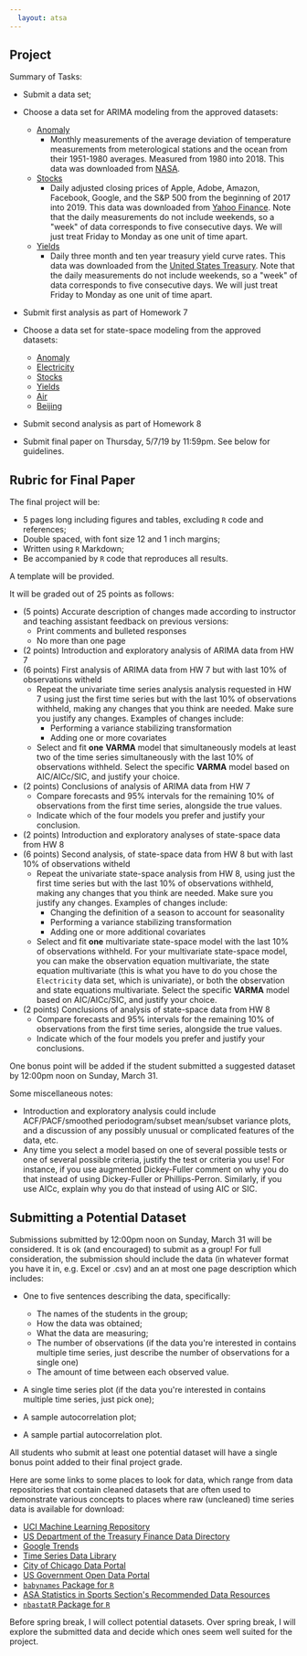 ```yaml
---
  layout: atsa
---
```

  
  Project
-------


Summary of Tasks:
  
- Submit a data set;
- Choose a data set for ARIMA modeling from the approved datasets:
    - [Anomaly](https://github.com/maryclare/atsa/blob/master/content/data/Anomaly.RData)
        - Monthly measurements of the average deviation of temperature measurements from meterological stations and the ocean from their 1951-1980 averages. Measured from 1980 into 2018. This data was downloaded from [NASA](https://data.giss.nasa.gov/gistemp/).
    - [Stocks](https://github.com/maryclare/atsa/blob/master/content/data/Stocks.RData)
        - Daily adjusted closing prices of Apple, Adobe, Amazon, Facebook, Google, and the S&P 500 from the beginning of 2017 into 2019. This data was downloaded from [Yahoo Finance](https://finance.yahoo.com). Note that the daily measurements do not include weekends, so a "week" of data corresponds to five consecutive days. We will just treat Friday to Monday as one unit of time apart.
    - [Yields](https://github.com/maryclare/atsa/blob/master/content/data/Yields.RData)
        - Daily three month and ten year treasury yield curve rates. This data was downloaded from the [United States Treasury](https://www.treasury.gov/resource-center/data-chart-center/interest-rates/pages/textview.aspx?data=yield). Note that the daily measurements do not include weekends, so a "week" of data corresponds to five consecutive days. We will just treat Friday to Monday as one unit of time apart.

- Submit first analysis as part of Homework 7
- Choose a data set for state-space modeling from the approved datasets:
    - [Anomaly](https://github.com/maryclare/atsa/blob/master/content/data/Anomaly.RData)
    - [Electricity](https://github.com/maryclare/atsa/blob/master/content/data/Electricity.RData)
    - [Stocks](https://github.com/maryclare/atsa/blob/master/content/data/Stocks.RData)
    - [Yields](https://github.com/maryclare/atsa/blob/master/content/data/Yields.RData)
    - [Air](https://github.com/maryclare/atsa/blob/master/content/data/Air.RData)
    - [Beijing](https://github.com/maryclare/atsa/blob/master/content/data/Beijing.RData)

- Submit second analysis as part of Homework 8
- Submit final paper on Thursday, 5/7/19 by 11:59pm. See below for guidelines.

## Rubric for Final Paper
  
The final project will be:
- 5 pages long including figures and tables, excluding `R` code and references;
- Double spaced, with font size 12 and 1 inch margins;
- Written using `R` Markdown;
- Be accompanied by `R` code that reproduces all results.
  
A template will be provided.
  
It will be graded out of 25 points as follows:

- (5 points) Accurate description of changes made according to instructor and teaching assistant feedback on previous versions:
    - Print comments and bulleted responses
    - No more than one page
- (2 points) Introduction and exploratory analysis of ARIMA data from HW 7
- (6 points) First analysis of ARIMA data from HW 7 but with last 10% of observations witheld
    - Repeat the univariate time series analysis analysis requested in HW 7 using just the first time series but with the last 10% of observations withheld, making any changes that you think are needed. Make sure you justify any changes. Examples of changes include:
        - Performing a variance stabilizing transformation
        - Adding one or more covariates
    - Select and fit **one** **VARMA** model that simultaneously models at least two of the time series simultaneously with the last 10% of observations withheld. Select the specific **VARMA** model based on AIC/AICc/SIC, and justify your choice.
- (2 points) Conclusions of analysis of ARIMA data from HW 7
    - Compare forecasts and 95% intervals for the remaining 10% of observations from the first time series, alongside the true values.
    - Indicate which of the four models you prefer and justify your conclusion.  
- (2 points) Introduction and exploratory analyses of state-space data from HW 8
- (6 points) Second analysis, of state-space data from HW 8 but with last 10% of observations witheld
    - Repeat the univariate state-space analysis from HW 8, using just the first time series but with the last 10% of observations withheld, making any changes that you think are needed. Make sure you justify any changes. Examples of changes include:
        - Changing the definition of a season to account for seasonality
        - Performing a variance stabilizing transformation
        - Adding one or more additional covariates
    - Select and fit **one** multivariate state-space model with the last 10% of observations withheld. For your multivariate state-space model, you can make the observation equation multivariate, the state equation multivariate (this is what you have to do you chose the `Electricity` data set, which is univariate), or both the observation and state equations multivariate. Select the specific **VARMA** model based on AIC/AICc/SIC, and justify your choice.
- (2 points) Conclusions of analysis of state-space data from HW 8
    - Compare forecasts and 95% intervals for the remaining 10% of observations from the first time series, alongside the true values.
    - Indicate which of the four models you prefer and justify your conclusions.

One bonus point will be added if the student submitted a suggested dataset by 12:00pm noon on Sunday, March 31.

Some miscellaneous notes:

  - Introduction and exploratory analysis could include ACF/PACF/smoothed periodogram/subset mean/subset variance plots, and a discussion of any possibly unusual or complicated features of the data, etc.
  - Any time you select a model based on one of several possible tests or one of several possible criteria, justify the test or criteria you use! For instance, if you use augmented Dickey-Fuller comment on why you do that instead of using Dickey-Fuller or Phillips-Perron. Similarly, if you use AICc, explain why you do that instead of using AIC or SIC.  
  
  
## Submitting a Potential Dataset

Submissions submitted by 12:00pm noon on Sunday, March 31 will be considered. It is ok (and encouraged) to submit as a group! For full consideration, the submission should include the data (in whatever format you have it in, e.g. Excel or .csv) and an at most one page description which includes:

- One to five sentences describing the data, specifically:
    - The names of the students in the group;
    - How the data was obtained;
    - What the data are measuring;
    - The number of observations (if the data you're interested in contains multiple time series, just describe the number of observations for a single one)
    - The amount of time between each observed value.
    
- A single time series plot (if the data you're interested in contains multiple time series, just pick one);
- A sample autocorrelation plot;
- A sample partial autocorrelation plot.

All students who submit at least one potential dataset will have a single bonus point added to their final project grade.

Here are some links to some places to look for data, which range from data repositories that contain cleaned datasets that are often used to demonstrate various concepts to places where raw (uncleaned) time series data is available for download:
  
- [UCI Machine Learning Repository](https://archive.ics.uci.edu/ml/datasets.html?format=&task=&att=&area=&numAtt=&numIns=&type=ts&sort=nameUp&view=table)
- [US Department of the Treasury Finance Data Directory](https://www.treasury.gov/resource-center/financial-education/Pages/fdd.aspx)
- [Google Trends](https://trends.google.com/trends/?ctab=0&date=all&geo=all&q=google&sort=0)
- [Time Series Data Library](https://pkg.yangzhuoranyang.com/tsdl/)
- [City of Chicago Data Portal](https://data.cityofchicago.org)
- [US Government Open Data Portal](https://www.data.gov)
- [`babynames` Package for `R`](https://cran.r-project.org/web/packages/babynames/babynames.pdf)
- [ASA Statistics in Sports Section's Recommended Data Resources](https://community.amstat.org/sis/sportsdataresources)
- [`nbastatR` Package for `R`](http://asbcllc.com/nbastatR/)

Before spring break, I will collect potential datasets. Over spring break, I will explore the submitted data and decide which ones seem well suited for the project. 
   
  